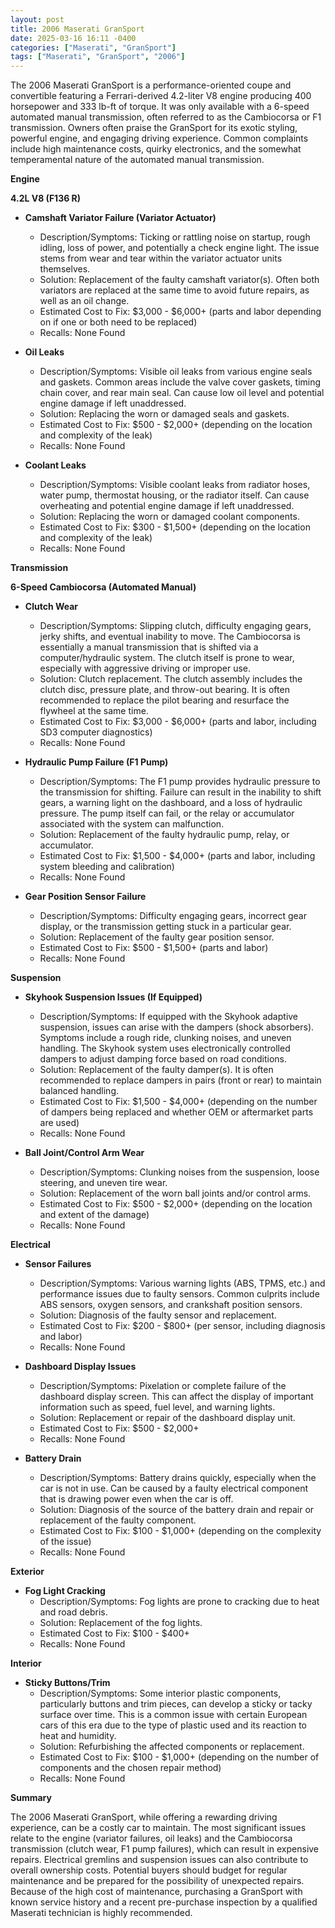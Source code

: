 ```yaml
---
layout: post
title: 2006 Maserati GranSport
date: 2025-03-16 16:11 -0400
categories: ["Maserati", "GranSport"]
tags: ["Maserati", "GranSport", "2006"]
---
```

The 2006 Maserati GranSport is a performance-oriented coupe and convertible featuring a Ferrari-derived 4.2-liter V8 engine producing 400 horsepower and 333 lb-ft of torque. It was only available with a 6-speed automated manual transmission, often referred to as the Cambiocorsa or F1 transmission. Owners often praise the GranSport for its exotic styling, powerful engine, and engaging driving experience. Common complaints include high maintenance costs, quirky electronics, and the somewhat temperamental nature of the automated manual transmission.

**Engine**

**4.2L V8 (F136 R)**

* **Camshaft Variator Failure (Variator Actuator)**
    * Description/Symptoms: Ticking or rattling noise on startup, rough idling, loss of power, and potentially a check engine light. The issue stems from wear and tear within the variator actuator units themselves.
    * Solution: Replacement of the faulty camshaft variator(s). Often both variators are replaced at the same time to avoid future repairs, as well as an oil change.
    * Estimated Cost to Fix: $3,000 - $6,000+ (parts and labor depending on if one or both need to be replaced)
    * Recalls: None Found

* **Oil Leaks**
    * Description/Symptoms: Visible oil leaks from various engine seals and gaskets. Common areas include the valve cover gaskets, timing chain cover, and rear main seal. Can cause low oil level and potential engine damage if left unaddressed.
    * Solution: Replacing the worn or damaged seals and gaskets.
    * Estimated Cost to Fix: $500 - $2,000+ (depending on the location and complexity of the leak)
    * Recalls: None Found

* **Coolant Leaks**
    * Description/Symptoms: Visible coolant leaks from radiator hoses, water pump, thermostat housing, or the radiator itself. Can cause overheating and potential engine damage if left unaddressed.
    * Solution: Replacing the worn or damaged coolant components.
    * Estimated Cost to Fix: $300 - $1,500+ (depending on the location and complexity of the leak)
    * Recalls: None Found

**Transmission**

**6-Speed Cambiocorsa (Automated Manual)**

* **Clutch Wear**
    * Description/Symptoms: Slipping clutch, difficulty engaging gears, jerky shifts, and eventual inability to move. The Cambiocorsa is essentially a manual transmission that is shifted via a computer/hydraulic system. The clutch itself is prone to wear, especially with aggressive driving or improper use.
    * Solution: Clutch replacement. The clutch assembly includes the clutch disc, pressure plate, and throw-out bearing. It is often recommended to replace the pilot bearing and resurface the flywheel at the same time.
    * Estimated Cost to Fix: $3,000 - $6,000+ (parts and labor, including SD3 computer diagnostics)
    * Recalls: None Found

* **Hydraulic Pump Failure (F1 Pump)**
    * Description/Symptoms: The F1 pump provides hydraulic pressure to the transmission for shifting. Failure can result in the inability to shift gears, a warning light on the dashboard, and a loss of hydraulic pressure. The pump itself can fail, or the relay or accumulator associated with the system can malfunction.
    * Solution: Replacement of the faulty hydraulic pump, relay, or accumulator.
    * Estimated Cost to Fix: $1,500 - $4,000+ (parts and labor, including system bleeding and calibration)
    * Recalls: None Found

* **Gear Position Sensor Failure**
    * Description/Symptoms: Difficulty engaging gears, incorrect gear display, or the transmission getting stuck in a particular gear.
    * Solution: Replacement of the faulty gear position sensor.
    * Estimated Cost to Fix: $500 - $1,500+ (parts and labor)
    * Recalls: None Found

**Suspension**

* **Skyhook Suspension Issues (If Equipped)**
    * Description/Symptoms: If equipped with the Skyhook adaptive suspension, issues can arise with the dampers (shock absorbers). Symptoms include a rough ride, clunking noises, and uneven handling. The Skyhook system uses electronically controlled dampers to adjust damping force based on road conditions.
    * Solution: Replacement of the faulty damper(s). It is often recommended to replace dampers in pairs (front or rear) to maintain balanced handling.
    * Estimated Cost to Fix: $1,500 - $4,000+ (depending on the number of dampers being replaced and whether OEM or aftermarket parts are used)
    * Recalls: None Found

* **Ball Joint/Control Arm Wear**
    * Description/Symptoms: Clunking noises from the suspension, loose steering, and uneven tire wear.
    * Solution: Replacement of the worn ball joints and/or control arms.
    * Estimated Cost to Fix: $500 - $2,000+ (depending on the location and extent of the damage)
    * Recalls: None Found

**Electrical**

* **Sensor Failures**
    * Description/Symptoms: Various warning lights (ABS, TPMS, etc.) and performance issues due to faulty sensors. Common culprits include ABS sensors, oxygen sensors, and crankshaft position sensors.
    * Solution: Diagnosis of the faulty sensor and replacement.
    * Estimated Cost to Fix: $200 - $800+ (per sensor, including diagnosis and labor)
    * Recalls: None Found

* **Dashboard Display Issues**
    * Description/Symptoms: Pixelation or complete failure of the dashboard display screen. This can affect the display of important information such as speed, fuel level, and warning lights.
    * Solution: Replacement or repair of the dashboard display unit.
    * Estimated Cost to Fix: $500 - $2,000+
    * Recalls: None Found

* **Battery Drain**
    * Description/Symptoms: Battery drains quickly, especially when the car is not in use. Can be caused by a faulty electrical component that is drawing power even when the car is off.
    * Solution: Diagnosis of the source of the battery drain and repair or replacement of the faulty component.
    * Estimated Cost to Fix: $100 - $1,000+ (depending on the complexity of the issue)
    * Recalls: None Found

**Exterior**

* **Fog Light Cracking**
    * Description/Symptoms: Fog lights are prone to cracking due to heat and road debris.
    * Solution: Replacement of the fog lights.
    * Estimated Cost to Fix: $100 - $400+
    * Recalls: None Found

**Interior**

* **Sticky Buttons/Trim**
    * Description/Symptoms: Some interior plastic components, particularly buttons and trim pieces, can develop a sticky or tacky surface over time. This is a common issue with certain European cars of this era due to the type of plastic used and its reaction to heat and humidity.
    * Solution: Refurbishing the affected components or replacement.
    * Estimated Cost to Fix: $100 - $1,000+ (depending on the number of components and the chosen repair method)
    * Recalls: None Found

**Summary**

The 2006 Maserati GranSport, while offering a rewarding driving experience, can be a costly car to maintain. The most significant issues relate to the engine (variator failures, oil leaks) and the Cambiocorsa transmission (clutch wear, F1 pump failures), which can result in expensive repairs. Electrical gremlins and suspension issues can also contribute to overall ownership costs. Potential buyers should budget for regular maintenance and be prepared for the possibility of unexpected repairs. Because of the high cost of maintenance, purchasing a GranSport with known service history and a recent pre-purchase inspection by a qualified Maserati technician is highly recommended.

